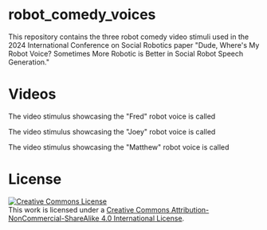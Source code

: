 # robot_comedy_voices

This repository contains the three robot comedy video stimuli used in the 2024 International Conference on Social Robotics paper "Dude, Where's My Robot Voice? Sometimes More Robotic is Better in Social Robot Speech Generation."

# Videos

The video stimulus showcasing the "Fred" robot voice is called 

The video stimulus showcasing the "Joey" robot voice is called 

The video stimulus showcasing the "Matthew" robot voice is called 

# License

<a rel="license" href="http://creativecommons.org/licenses/by-nc-sa/4.0/"><img alt="Creative Commons License" style="border-width:0" src="https://i.creativecommons.org/l/by-nc-sa/4.0/88x31.png" /></a><br />This work is licensed under a <a rel="license" href="http://creativecommons.org/licenses/by-nc-sa/4.0/">Creative Commons Attribution-NonCommercial-ShareAlike 4.0 International License</a>.
